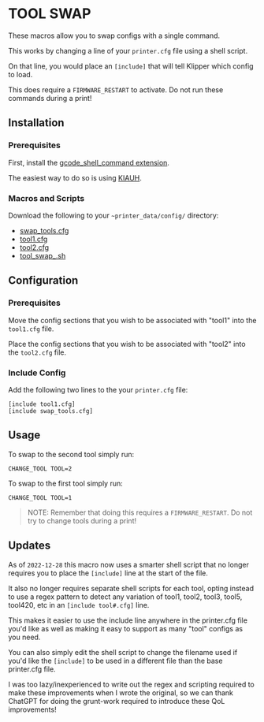 <!--
 Copyright (C) 2022 Chris Laprade
 
 This file is part of zippy_config.
 
 zippy_config is free software: you can redistribute it and/or modify
 it under the terms of the GNU General Public License as published by
 the Free Software Foundation, either version 3 of the License, or
 (at your option) any later version.
 
 zippy_config is distributed in the hope that it will be useful,
 but WITHOUT ANY WARRANTY; without even the implied warranty of
 MERCHANTABILITY or FITNESS FOR A PARTICULAR PURPOSE.  See the
 GNU General Public License for more details.
 
 You should have received a copy of the GNU General Public License
 along with zippy_config.  If not, see <http://www.gnu.org/licenses/>.
-->

# TOOL SWAP

These macros allow you to swap configs with a single command.

This works by changing a line of your `printer.cfg` file using a shell script.

On that line, you would place an `[include]` that will tell Klipper which config to load.

This does require a `FIRMWARE_RESTART` to activate. Do not run these commands during a print!

## Installation

### Prerequisites

First, install the [gcode_shell_command extension](https://github.com/th33xitus/kiauh/blob/master/docs/gcode_shell_command.md). 

The easiest way to do so is using [KIAUH](https://github.com/th33xitus/kiauh).

### Macros and Scripts

Download the following to your `~printer_data/config/` directory:

- [swap_tools.cfg](swap_tools.cfg)
- [tool1.cfg](tool1.cfg)
- [tool2.cfg](tool2.cfg)
- [tool_swap_.sh](tool_swap.sh)

## Configuration

### Prerequisites

Move the config sections that you wish to be associated with "tool1" into the `tool1.cfg` file.

Place the config sections that you wish to be associated with "tool2" into the `tool2.cfg` file.

### Include Config

Add the following two lines to the your `printer.cfg` file:

    [include tool1.cfg]
    [include swap_tools.cfg]

## Usage

To swap to the second tool simply run:

    CHANGE_TOOL TOOL=2

To swap to the first tool simply run:

    CHANGE_TOOL TOOL=1

> NOTE: Remember that doing this requires a `FIRMWARE_RESTART`. Do not try to change tools during a print!

## Updates

As of `2022-12-28` this macro now uses a smarter shell script that no longer requires you to place the `[include]` line at the start of the file.

It also no longer requires separate shell scripts for each tool, opting instead to use a regex pattern to detect any variation of tool1, tool2, tool3, tool5, tool420, etc in an `[include tool#.cfg]` line.

This makes it easier to use the include line anywhere in the printer.cfg file you'd like as well as making it easy to support as many "tool" configs as you need.

You can also simply edit the shell script to change the filename used if you'd like the `[include]` to be used in a different file than the base printer.cfg file.

I was too lazy/inexperienced to write out the regex and scripting required to make these improvements when I wrote the original, so we can thank ChatGPT for doing the grunt-work required to introduce these QoL improvements!